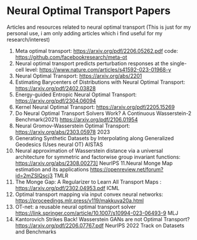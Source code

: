 # Neural Optimal Transport Papers
Articles and resources related to neural optimal transport (This is just for my personal use, i am only adding articles which i find useful for my research/interest)

1. Meta optimal transport: https://arxiv.org/pdf/2206.05262.pdf code: https://github.com/facebookresearch/meta-ot
2. Neural optimal transport predicts perturbation responses at the single-cell level: https://www.nature.com/articles/s41592-023-01968-y
3. Neural Optimal Transport: https://arxiv.org/abs/2201
4. Estimating Barycenters of Distributions with Neural Optimal Transport: https://arxiv.org/pdf/2402.03828
5. Energy-guided Entropic Neural Optimal Transport: https://arxiv.org/pdf/2304.06094
6. Kernel Neural Optimal Transport: https://arxiv.org/pdf/2205.15269
7. Do Neural Optimal Transport Solvers Work? A Continuous Wasserstein-2 Benchmark(2021) https://arxiv.org/pdf/2106.01954
8. Neural Gromov-Wasserstein Optimal Transport: https://arxiv.org/abs/2303.05978 2023
9. Generating Synthetic Datasets by Interpolating along Generalized Geodesics (Uses neural OT) AISTAS
10. Neural approximation of Wasserstein distance via a universal architecture for symmetric and factorwise group invariant functions: https://arxiv.org/abs/2308.00273] NeurIPS
11.Neural Monge Map estimation and its applications https://openreview.net/forum?id=2mZSlQscj3 TMLR
12. The Monge Gap: A Regularizer to Learn All Transport Maps : https://arxiv.org/pdf/2302.04953.pdf ICML
13. Optimal transport mapping via input convex neural networks: https://proceedings.mlr.press/v119/makkuva20a.html
14. OT-net: a reusable neural optimal transport solver https://link.springer.com/article/10.1007/s10994-023-06493-9 MLJ 
15. Kantorovich Strikes Back! Wasserstein GANs are not Optimal Transport? https://arxiv.org/pdf/2206.07767.pdf NeurIPS 2022 Track on Datasets and Benchmarks



